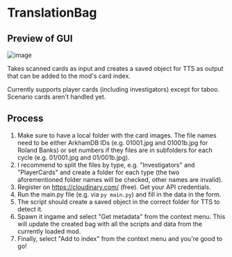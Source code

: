 # TranslationBag

## Preview of GUI
![image](https://github.com/user-attachments/assets/20410546-c7d4-4ba3-ad2c-70c959929f42)

Takes scanned cards as input and creates a saved object for TTS as output that can be added to the mod's card index.

Currently supports player cards (including investigators) except for taboo. Scenario cards aren't handled yet.

## Process

1) Make sure to have a local folder with the card images. The file names need to be either ArkhamDB IDs (e.g. 01001.jpg and 01001b.jpg for Roland Banks) or set numbers if they files are in subfolders for each cycle (e.g. 01/001.jpg and 01/001b.jpg).
2) I recommend to split the files by type, e.g. "Investigators" and "PlayerCards" and create a folder for each type (the two aforementioned folder names will be checked, other names are invalid).
3) Register on https://cloudinary.com/ (free). Get your API credentials.
4) Run the main.py file (e.g. via `py main.py`) and fill in the data in the form.
5) The script should create a saved object in the correct folder for TTS to detect it.
6) Spawn it ingame and select "Get metadata" from the context menu. This will update the created bag with all the scripts and data from the currently loaded mod.
7) Finally, select "Add to index" from the context menu and you're good to go!

